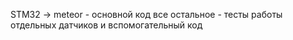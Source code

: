 STM32 -> meteor - основной код
все остальное - тесты работы отдельных датчиков и вспомогательный код 

